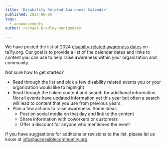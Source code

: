 ```yaml
---
title: 'Disability Related Awareness Calendar'
published: 2023-06-05
tags:
  - announcements
author: rachael-bradley-montgomery

---
```


We have posted the list of 2024 [disabilty-related awareness dates](https://www.ta11y.org/learning/topic?key=plan.z_holidays) on ta11y.org.  Our goal is to provide a list of the calendar dates and links to content you can use to help raise awareness within your organization and community.

Not sure how to get started?
- Read through the list and pick a few disability related events you or your organization would like to highlight
- Read through the linked content and search for additional information. Not all events have updated information yet this year but often a search will lead to content that you use from previous years.
- Plan a few actions to raise awareness. Some ideas
  - Post on social media on that day and link to the content
  - Share information with coworkers or customers  
  - Offer a discount for anyone who mentioned the event

If you have suggestions for additions or revisions to the list, please let us know at info@accessiblecommunity.org

